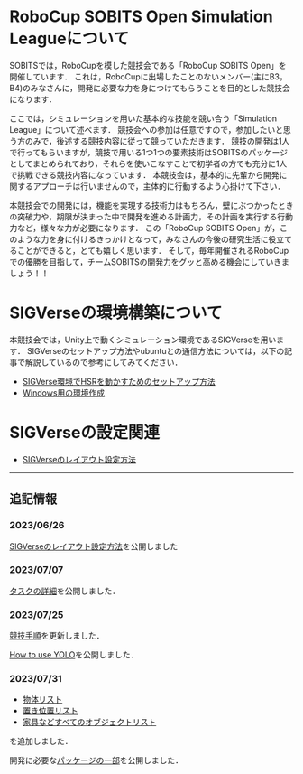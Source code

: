 # **RoboCup SOBITS Open Simulation Leagueについて**

SOBITSでは，RoboCupを模した競技会である「RoboCup SOBITS Open」を開催しています．
これは，RoboCupに出場したことのないメンバー(主にB3，B4)のみなさんに，開発に必要な力を身につけてもらうことを目的とした競技会になります．

ここでは，シミュレーションを用いた基本的な技能を競い合う「Simulation League」について述べます．
競技会への参加は任意ですので，参加したいと思う方のみで，後述する競技内容に従って競っていただきます．
競技の開発は1人で行ってもらいますが，競技で用いる1つ1つの要素技術はSOBITSのパッケージとしてまとめられており，それらを使いこなすことで初学者の方でも充分に1人で挑戦できる競技内容になっています．
本競技会は，基本的に先輩から開発に関するアプローチは行いませんので，主体的に行動するよう心掛けて下さい．

本競技会での開発には，機能を実現する技術力はもちろん，壁にぶつかったときの突破力や，期限が決まった中で開発を進める計画力，その計画を実行する行動力など，様々な力が必要になります．
この「RoboCup SOBITS Open」が，このような力を身に付けるきっかけとなって，みなさんの今後の研究生活に役立てることができると，とても嬉しく思います．
そして，毎年開催されるRoboCupでの優勝を目指して，チームSOBITSの開発力をグッと高める機会にしていきましょう！！

# **SIGVerseの環境構築について**

本競技会では，Unity上で動くシミュレーション環境であるSIGVerseを用います．
SIGVerseのセットアップ方法やubuntuとの通信方法については，以下の記事で解説しているので参考にしてみてください．

- [SIGVerse環境でHSRを動かすためのセットアップ方法](https://esa-pages.io/p/sharing/19758/posts/70/db8eb166b734bfc79ab9.html)
- [Windows用の環境作成](https://esa-pages.io/p/sharing/19758/posts/71/4084cf2aa249a51915fc.html)

# **SIGVerseの設定関連**

- [SIGVerseのレイアウト設定方法](https://esa-pages.io/p/sharing/19758/posts/81/3eb70fdabe437dcbf15d.html)

---

## 追記情報

### 2023/06/26
[SIGVerseのレイアウト設定方法](https://esa-pages.io/p/sharing/19758/posts/81/3eb70fdabe437dcbf15d.html)を公開しました

### 2023/07/07
[タスクの詳細](https://github.com/TeamSOBITS/robocup_sobits_open/tree/rcso_2023_srl/Handyman#31-%E3%82%BF%E3%82%B9%E3%82%AF%E3%81%AE%E8%A9%B3%E7%B4%B0)を公開しました．

### 2023/07/25
[競技手順](https://github.com/TeamSOBITS/robocup_sobits_open/tree/rcso_2023_srl/Handyman#2-%E7%AB%B6%E6%8A%80%E6%89%8B%E9%A0%86handyman)を更新しました．

[How to use YOLO](https://esa-pages.io/p/sharing/19758/posts/82/148313344c3b93bac860.html)を公開しました．

### 2023/07/31
- [物体リスト](https://github.com/TeamSOBITS/robocup_sobits_open/blob/rcso_2023_srl/Handyman/object_list/graspable_object_list.txt)
- [置き位置リスト](https://github.com/TeamSOBITS/robocup_sobits_open/blob/rcso_2023_srl/Handyman/object_list/destination_list.txt)
- [家具などすべてのオブジェクトリスト](https://github.com/TeamSOBITS/robocup_sobits_open/blob/rcso_2023_srl/Handyman/object_list/other_object_list.txt)

を追加しました．

開発に必要な[パッケージの一部](https://github.com/TeamSOBITS/robocup_sobits_open/blob/rcso_2023_srl/Handyman/doc/package_list.md)を公開しました．




